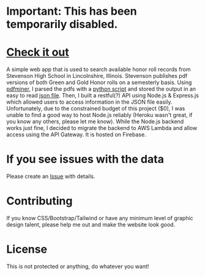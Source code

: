 # Important: This has been temporarily disabled. 


# [Check it out](https://shs-honor-roll.web.app/)
A simple web app that is used to search available honor roll records from Stevenson High School in Lincolnshire, Illinois. Stevenson publishes pdf versions of both Green and Gold Honor rolls on a semesterly basis. Using [pdfminer](https://github.com/pdfminer/pdfminer.six), I parsed the pdfs with a [python script](./pdfs-and-parser/parse.py) and stored the output in an easy to read [json file](./pdfs-and-parser/output.json).  Then, I built a restful(?) API using Node.js & Express.js which allowed users to access information in the JSON file easily. Unfortunately, due to the constrained budget of this project ($0), I was unable to find a good way to host Node.js reliably (Heroku wasn't great, if you know any others, please let me know). While the Node.js backend works just fine, I decided to migrate the backend to AWS Lambda and allow access using the API Gateway. It is hosted on Firebase. 

# If you see issues with the data
Please create an [Issue](https://github.com/aarusharora1/honor-roll/issues) with details. 

# Contributing
If you know CSS/Bootstrap/Tailwind or have any minimum level of graphic design talent, please help me out and make the website look good. 
# License
This is not protected or anything, do whatever you want!
